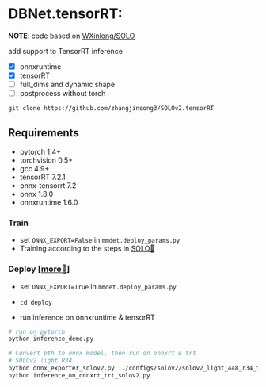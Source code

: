 # DBNet.tensorRT: 

**NOTE**: code based on [WXinlong/SOLO](https://github.com/WXinlong/SOLO)

add support to TensorRT inference

- [x] onnxruntime
- [x] tensorRT
- [ ] full_dims and dynamic shape
- [ ] postprocess without torch

```
git clone https://github.com/zhangjinsong3/SOLOv2.tensorRT
```

## Requirements

* pytorch 1.4+
* torchvision 0.5+
* gcc 4.9+
* tensorRT 7.2.1
* onnx-tensorrt 7.2
* onnx 1.8.0
* onnxruntime 1.6.0


### Train
- set `ONNX_EXPORT=False` in  `mmdet.deploy_params.py`
- Training according to the steps in <a href="README_SOLO.md" alt="链接">SOLO🔗</a>


### Deploy [<a href="deploy/readme.md" alt="链接">more🔗</a>]
- set `ONNX_EXPORT=True` in  `mmdet.deploy_params.py`

- `cd deploy`

- run inference on onnxruntime & tensorRT
```bash
# run on pytorch
python inference_demo.py

# Convert pth to onnx model, then run on onnxrt & trt
# SOLOv2 light R34
python onnx_exporter_solov2.py ../configs/solov2/solov2_light_448_r34_fpn_8gpu_3x.py  weights/SOLOv2_light_R34.onnx --checkpoint ../weights/SOLOv2_LIGHT_448_R34_3x.pth --shape 448 672
python inference_on_onnxrt_trt_solov2.py
```


